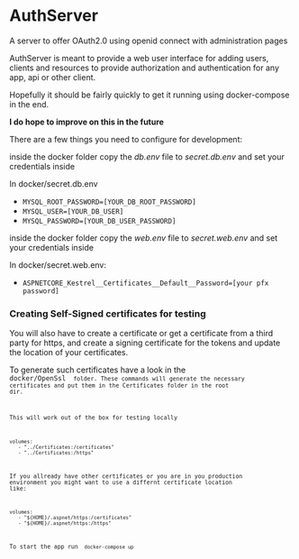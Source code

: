 # AuthServer
A server to offer OAuth2.0 using openid connect with administration pages

AuthServer is meant to provide a web user interface for adding users, clients and resources
to provide authorization and authentication for any app, api or other client.

Hopefully it should be fairly quickly to get it running using docker-compose in the end.

**I do hope to improve on this in the future**

There are a few things you need to configure for development:

inside the docker folder copy the *db.env* file to *secret.db.env* and set your credentials inside

In docker/secret.db.env
* `MYSQL_ROOT_PASSWORD=[YOUR_DB_ROOT_PASSWORD]`
* `MYSQL_USER=[YOUR_DB_USER]`
* `MYSQL_PASSWORD=[YOUR_DB_USER_PASSWORD]`

inside the docker folder copy the *web.env* file to *secret.web.env* and set your credentials inside

In docker/secret.web.env:
* `ASPNETCORE_Kestrel__Certificates__Default__Password=[your pfx password]`

### Creating Self-Signed certificates for testing

You will also have to create a certificate or get a certificate from a third party for https, 
and create a signing certificate for the tokens and update the location of your
certificates.

To generate such certificates have a look in the <code> docker/OpenSsl <code> folder. These commands
will generate the necessary certificates and put them in the Certificates folder in the root dir.

This will work out of the box for testing locally
```
volumes: 
   - "../Certificates:/certificates"
   - "../Certificates:/https"
```

If you allready have other certificates or you are in you production environment you might want 
to use a differnt certificate location like:
```
volumes:
   - "${HOME}/.aspnet/https:/certificates"
   - "${HOME}/.aspnet/https:/https"
```

To start the app run <code> docker-compose up </code> 

